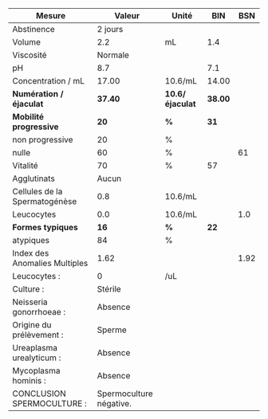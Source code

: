 |            Mesure           |         Valeur        |      Unité      |   BIN   | BSN|
|-----------------------------|-----------------------|-----------------|---------|----|
|          Abstinence         |        2 jours        |                 |         |    |
|            Volume           |          2.2          |        mL       |   1.4   |    |
|          Viscosité          |        Normale        |                 |         |    |
|              pH             |          8.7          |                 |   7.1   |    |
|      Concentration / mL     |         17.00         |     10.6/mL     |  14.00  |    |
|  **Numération / éjaculat**  |       **37.40**       |**10.6/éjaculat**|**38.00**|    |
|   **Mobilité progressive**  |         **20**        |      **%**      |  **31** |    |
|       non progressive       |           20          |        %        |         |    |
|            nulle            |           60          |        %        |         | 61 |
|           Vitalité          |           70          |        %        |    57   |    |
|         Agglutinats         |         Aucun         |                 |         |    |
|Cellules de la Spermatogénèse|          0.8          |     10.6/mL     |         |    |
|          Leucocytes         |          0.0          |     10.6/mL     |         | 1.0|
|     **Formes typiques**     |         **16**        |      **%**      |  **22** |    |
|          atypiques          |           84          |        %        |         |    |
|Index des Anomalies Multiples|          1.62         |                 |         |1.92|
|         Leucocytes :        |           0           |       /uL       |         |    |
|          Culture :          |        Stérile        |                 |         |    |
|   Neisseria gonorrhoeae :   |        Absence        |                 |         |    |
|   Origine du prélèvement :  |         Sperme        |                 |         |    |
|   Ureaplasma urealyticum :  |        Absence        |                 |         |    |
|     Mycoplasma hominis :    |        Absence        |                 |         |    |
|  CONCLUSION SPERMOCULTURE : |Spermoculture négative.|                 |         |    |